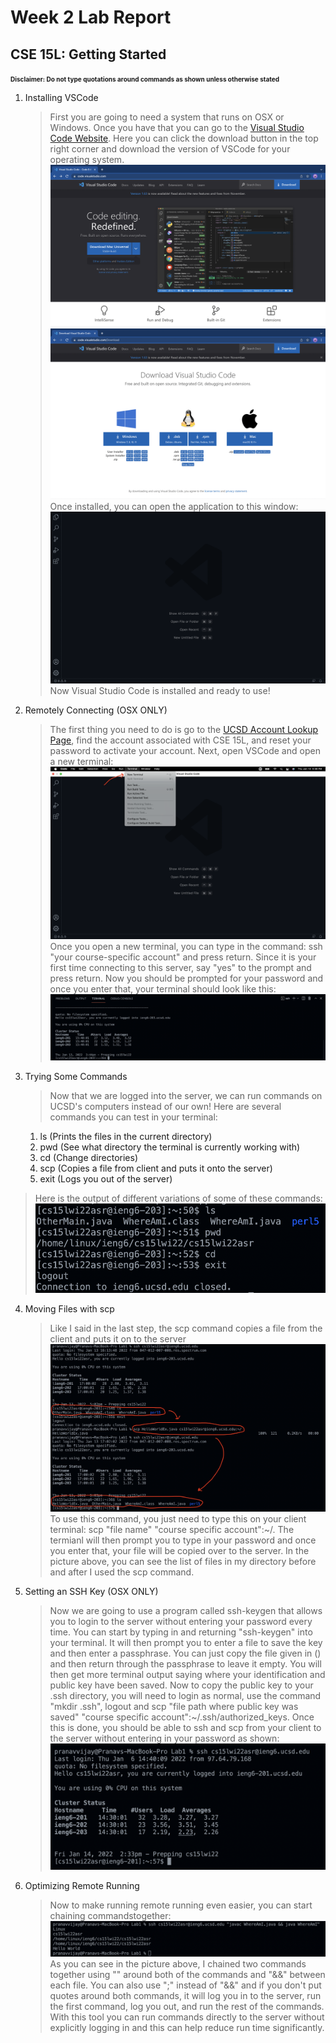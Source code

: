 # Week 2 Lab Report
## CSE 15L: Getting Started

<font size="1">**Disclaimer: Do not type quotations around commands as shown unless otherwise stated**</font>
1. Installing VSCode
    >First you are going to need a system that runs on OSX or Windows. Once you have that you can go to the [Visual Studio Code Website](https://code.visualstudio.com/). Here you can click the download button in the top right corner and download the version of VSCode for your operating system. ![Image](VSCode1.png) ![Image](VSCode2.png)
    Once installed, you can open the application to this window: ![Image](VSCode3.png) Now Visual Studio Code is installed and ready to use!
    >
2. Remotely Connecting (OSX ONLY)
    >The first thing you need to do is go to the [UCSD Account Lookup Page](https://sdacs.ucsd.edu/~icc/index.php), find the account associated with CSE 15L, and reset your password to activate your account. Next, open VSCode and open a new terminal: ![Image](VSCode4.png)
    Once you open a new terminal, you can type in the command: ssh "your course-specific account" and press return. Since it is your first time connecting to this server, say "yes" to the prompt and press return. Now you should be prompted for your password and once you enter that, your terminal should look like this: ![Image](VSCode5.png)
    >
3. Trying Some Commands
    >Now that we are logged into the server, we can run commands on UCSD's computers instead of our own! Here are several commands you can test in your terminal:
    >
    1. ls (Prints the files in the current directory)
    2. pwd (See what directory the terminal is currently working with)
    3. cd (Change directories)
    4. scp (Copies a file from client and puts it onto the server)
    5. exit (Logs you out of the server)
>Here is the output of different variations of some of these commands:![Image](VSCode6.png)
>

4. Moving Files with scp
    >Like I said in the last step, the scp command copies a file from the client and puts it on to the server![Image](VSCode7.png)
    To use this command, you just need to type this on your client terminal: scp "file name" "course specific account":~/. The termianl will then prompt you to type in your password and once you enter that, your file will be copied over to the server. In the picture above, you can see the list of files in my directory before and after I used the scp command.
    >
5. Setting an SSH Key (OSX ONLY)
    >Now we are going to use a program called ssh-keygen that allows you to login to the server without entering your password every time. You can start by typing in and returning "ssh-keygen" into your terminal. It will then prompt you to enter a file to save the key and then enter a passphrase. You can just copy the file given in () and then return through the passphrase to leave it empty. You will then get more terminal output saying where your identification and public key have been saved. Now to copy the public key to your .ssh directory, you will need to login as normal, use the command "mkdir .ssh", logout and scp "file path where public key was saved" "course specific account":~/.ssh/authorized_keys. Once this is done, you should be able to ssh and scp from your client to the server without entering in your password as shown:![Image](VSCode8.png)
    >
6. Optimizing Remote Running
    >Now to make running remote running even easier, you can start chaining commandstogether:![Image](VSCode9.png)As you can see in the picture above, I chained two commands together using "" around both of the commands and "&&" between each file. You can also use ";" instead of "&&" and if you don't put quotes around both commands, it will log you in to the server, run the first command, log you out, and run the rest of the commands. With this tool you can run commands directly to the server without explicitly logging in and this can help reduce run time significantly. 
    >